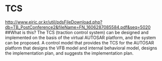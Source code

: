 # TCS
http://www.eiric.or.kr/util/pdsFileDownload.php?db=TB_PostConference2&fileName=FN_1606287085584.pdf&seq=5020
##What is this?
The TCS (traction control system) can be designed and implemented on the basis of the virtual AUTOSAR platform, and the system can be proposed. A control model that provides the TCS for the AUTOSAR platform that designs the VFB model and internal behavioral model, designs the implementation plan, and suggests the implementation plan.
